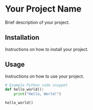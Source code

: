 # Your Project Name

Brief description of your project.

## Installation

Instructions on how to install your project.

## Usage

Instructions on how to use your project.

```python
# Example Python code snippet
def hello_world():
    print("Hello, World!")

hello_world()

